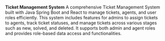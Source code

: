 **Ticket Management System**
A comprehensive Ticket Management System built with Java Spring Boot and React to manage tickets, agents, and user roles efficiently. This system includes features for admins to assign tickets to agents, track ticket statuses, and manage tickets across various stages such as new, solved, and deleted. It supports both admin and agent roles and provides role-based data access and functionalities.
